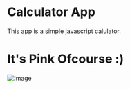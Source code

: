 # Calculator App

This app is a simple javascript calulator. 

# It's Pink Ofcourse :)

![image](https://github.com/Jessicaumeh/calculator/assets/55697952/cc079542-9273-4945-874a-8616267fc360)
